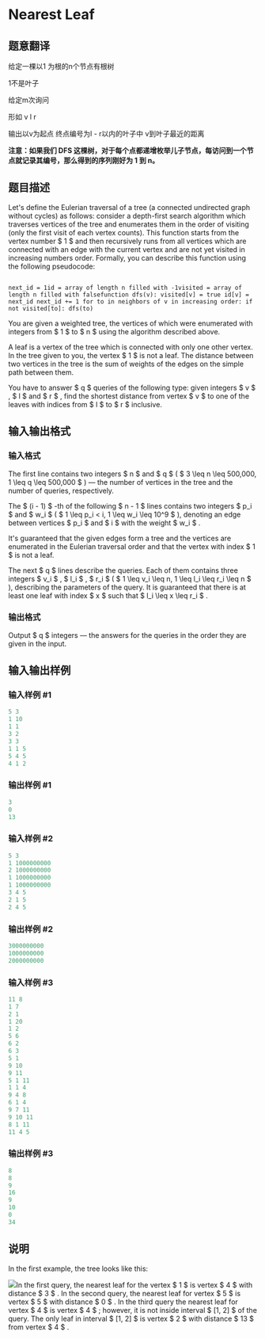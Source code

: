 # Nearest Leaf

## 题意翻译

给定一棵以1 为根的n个节点有根树

1不是叶子

给定m次询问

形如 v l r

输出以v为起点 终点编号为l - r以内的叶子中 v到叶子最近的距离

**注意：如果我们 DFS 这棵树，对于每个点都递增枚举儿子节点，每访问到一个节点就记录其编号，那么得到的序列刚好为 1 到 n。**

## 题目描述

Let's define the Eulerian traversal of a tree (a connected undirected graph without cycles) as follows: consider a depth-first search algorithm which traverses vertices of the tree and enumerates them in the order of visiting (only the first visit of each vertex counts). This function starts from the vertex number $ 1 $ and then recursively runs from all vertices which are connected with an edge with the current vertex and are not yet visited in increasing numbers order. Formally, you can describe this function using the following pseudocode:

```

next_id = 1id = array of length n filled with -1visited = array of length n filled with falsefunction dfs(v): visited[v] = true id[v] = next_id next_id += 1 for to in neighbors of v in increasing order: if not visited[to]: dfs(to)

```

You are given a weighted tree, the vertices of which were enumerated with integers from $ 1 $ to $ n $ using the algorithm described above.

A leaf is a vertex of the tree which is connected with only one other vertex. In the tree given to you, the vertex $ 1 $ is not a leaf. The distance between two vertices in the tree is the sum of weights of the edges on the simple path between them.

You have to answer $ q $ queries of the following type: given integers $ v $ , $ l $ and $ r $ , find the shortest distance from vertex $ v $ to one of the leaves with indices from $ l $ to $ r $ inclusive.

## 输入输出格式

### 输入格式

The first line contains two integers $ n $ and $ q $ ( $ 3 \leq n \leq 500\,000, 1 \leq q \leq 500\,000 $ ) — the number of vertices in the tree and the number of queries, respectively.

The $ (i - 1) $ -th of the following $ n - 1 $ lines contains two integers $ p_i $ and $ w_i $ ( $ 1 \leq p_i < i, 1 \leq w_i \leq 10^9 $ ), denoting an edge between vertices $ p_i $ and $ i $ with the weight $ w_i $ .

It's guaranteed that the given edges form a tree and the vertices are enumerated in the Eulerian traversal order and that the vertex with index $ 1 $ is not a leaf.

The next $ q $ lines describe the queries. Each of them contains three integers $ v_i $ , $ l_i $ , $ r_i $ ( $ 1 \leq v_i \leq n, 1 \leq l_i \leq r_i \leq n $ ), describing the parameters of the query. It is guaranteed that there is at least one leaf with index $ x $ such that $ l_i \leq x \leq r_i $ .

### 输出格式

Output $ q $ integers — the answers for the queries in the order they are given in the input.

## 输入输出样例

### 输入样例 #1

```cpp
5 3
1 10
1 1
3 2
3 3
1 1 5
5 4 5
4 1 2

```
### 输出样例 #1

```cpp
3
0
13

```
### 输入样例 #2

```cpp
5 3
1 1000000000
2 1000000000
1 1000000000
1 1000000000
3 4 5
2 1 5
2 4 5

```
### 输出样例 #2

```cpp
3000000000
1000000000
2000000000

```
### 输入样例 #3

```cpp
11 8
1 7
2 1
1 20
1 2
5 6
6 2
6 3
5 1
9 10
9 11
5 1 11
1 1 4
9 4 8
6 1 4
9 7 11
9 10 11
8 1 11
11 4 5

```
### 输出样例 #3

```cpp
8
8
9
16
9
10
0
34

```
## 说明

In the first example, the tree looks like this:

![](https://cdn.luogu.com.cn/upload/vjudge_pic/CF1110F/0f1b498aea8daedc270520f6cae94d5c4aa241fe.png)In the first query, the nearest leaf for the vertex $ 1 $ is vertex $ 4 $ with distance $ 3 $ . In the second query, the nearest leaf for vertex $ 5 $ is vertex $ 5 $ with distance $ 0 $ . In the third query the nearest leaf for vertex $ 4 $ is vertex $ 4 $ ; however, it is not inside interval $ [1, 2] $ of the query. The only leaf in interval $ [1, 2] $ is vertex $ 2 $ with distance $ 13 $ from vertex $ 4 $ .

